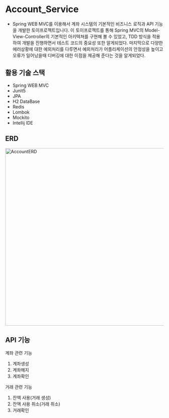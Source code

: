 # Account_Service

- Spring WEB MVC를 이용해서 계좌 시스템의 기본적인 비즈니스 로직과 API 기능을 개발한 토이프로젝트입니다. 이 토이프로젝트를 통해 Spring MVC의 Model-View-Controller의 기본적인 아키텍쳐를 구현해 볼 수 있었고, TDD 방식을 적용하여 개발을 진행하면서 테스트 코드의 중요성 또한 알게되었다. 마지막으로 다양한 에러상황에 대한 예외처리를 다루면서 
예외처리가 어플리케이션의 안정성을 높이고 오류가 일어났을때 디버깅에 대한 이점을 제공해 준다는 것을 알게되었다.

## 활용 기술 스택
- Spring WEB MVC
- Junit5
- JPA
- H2 DataBase
- Redis
- Lombok
- Mockito
- Intellij IDE 


## ERD
<img width="563" alt="AccountERD" src="https://github.com/devhongsa/Account_Service/assets/100022877/e981fedb-9e71-4138-a0d3-bd3c7cbff442">


## API 기능
계좌 관련 기능
1. 계좌생성
2. 계좌해지
3. 계좌확인

거래 관련 기능
1. 잔액 사용(거래 생성)
2. 잔액 사용 취소(거래 취소)
3. 거래확인


